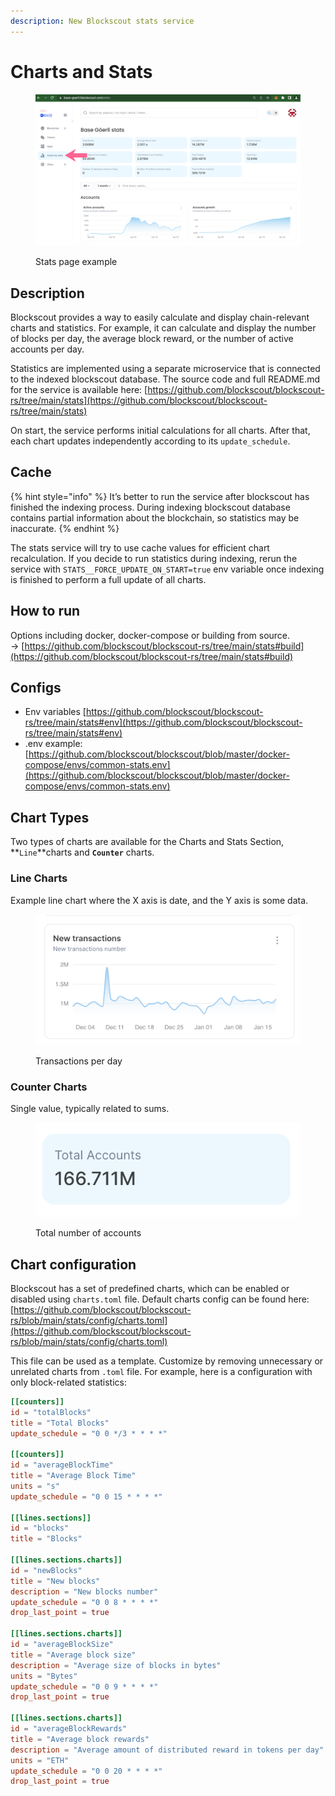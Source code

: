 ```yaml
---
description: New Blockscout stats service
---
```


# Charts and Stats

<figure><img src="../../.gitbook/assets/stats.png" alt=""><figcaption><p>Stats page example</p></figcaption></figure>

## Description

Blockscout provides a way to easily calculate and display chain-relevant charts and statistics. For example, it can calculate and display the number of blocks per day, the average block reward, or the number of active accounts per day.

Statistics are implemented using a separate microservice that is connected to the indexed blockscout database. The source code and full README.md for the service is available here: [https://github.com/blockscout/blockscout-rs/tree/main/stats](https://github.com/blockscout/blockscout-rs/tree/main/stats)

On start, the service performs initial calculations for all charts. After that, each chart  updates independently according to its `update_schedule`.

## Cache

{% hint style="info" %}
It’s better to run the service after blockscout has finished the indexing process. During indexing blockscout database contains partial information about the blockchain, so statistics may be inaccurate.
{% endhint %}

The stats service will try to use cache values for efficient chart recalculation. If you decide to run statistics during indexing, rerun the service with `STATS__FORCE_UPDATE_ON_START=true` env variable once indexing is finished to perform a full update of all charts.

## How to run

Options including docker, docker-compose or building from source.  \
\-> [https://github.com/blockscout/blockscout-rs/tree/main/stats#build](https://github.com/blockscout/blockscout-rs/tree/main/stats#build)

## Configs

* Env variables [https://github.com/blockscout/blockscout-rs/tree/main/stats#env](https://github.com/blockscout/blockscout-rs/tree/main/stats#env)
* .env example: [https://github.com/blockscout/blockscout/blob/master/docker-compose/envs/common-stats.env](https://github.com/blockscout/blockscout/blob/master/docker-compose/envs/common-stats.env)

## Chart Types

Two types of charts are available for the Charts and Stats Section, **`Line`**charts and **`Counter`** charts.

### Line Charts

Example line chart where the X axis is date, and the Y axis is some data.

<figure><img src="../../.gitbook/assets/Untitled (2).png" alt=""><figcaption><p>Transactions per day</p></figcaption></figure>

### Counter Charts

Single value, typically related to sums.

<figure><img src="../../.gitbook/assets/Untitled (3).png" alt=""><figcaption><p>Total number of accounts</p></figcaption></figure>

## Chart configuration

Blockscout has a set of predefined charts, which can be enabled or disabled using `charts.toml` file. Default charts config can be found here: [https://github.com/blockscout/blockscout-rs/blob/main/stats/config/charts.toml](https://github.com/blockscout/blockscout-rs/blob/main/stats/config/charts.toml)

This file can be used as a template. Customize by removing unnecessary or unrelated charts from `.toml` file. For example, here is a configuration with only block-related statistics:

```toml
[[counters]]
id = "totalBlocks"
title = "Total Blocks"
update_schedule = "0 0 */3 * * * *"

[[counters]]
id = "averageBlockTime"
title = "Average Block Time"
units = "s"
update_schedule = "0 0 15 * * * *"

[[lines.sections]]
id = "blocks"
title = "Blocks"

[[lines.sections.charts]]
id = "newBlocks"
title = "New blocks"
description = "New blocks number"
update_schedule = "0 0 8 * * * *"
drop_last_point = true

[[lines.sections.charts]]
id = "averageBlockSize"
title = "Average block size"
description = "Average size of blocks in bytes"
units = "Bytes"
update_schedule = "0 0 9 * * * *"
drop_last_point = true

[[lines.sections.charts]]
id = "averageBlockRewards"
title = "Average block rewards"
description = "Average amount of distributed reward in tokens per day"
units = "ETH"
update_schedule = "0 0 20 * * * *"
drop_last_point = true
```
